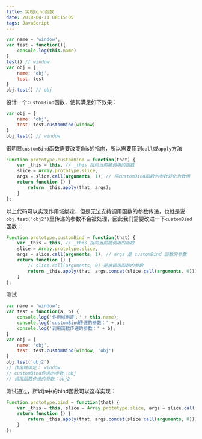 ```yaml
---
title: 实现bind函数
date: 2018-04-11 08:15:05
tags: JavaScript
---
```

```js
var name = 'window';
var test = function(){
    console.log(this.name)
}
test() // window
var obj = {
    name: 'obj',
    test: test
}
obj.test() // obj
```
设计一个`customBind`函数，使其满足如下效果：
```js
var obj = {
    name: 'obj',
    test: test.customBind(window)
}
obj.test() // window
```
<!-- more	 -->
很明显`customBind`函数需要改变this的指向，所以需要用到`call`或`apply`方法
```js
Function.prototype.customBind = function(that) {
	var _this = this, // _this 指向当前被调用的函数
	slice = Array.prototype.slice,
    args = slice.call(arguments, 1); // 将customBind函数的参数转化为数组
	return function () {
		return _this.apply(that, args);
	}
};
```
以上代码可以实现作用域绑定，但是无法支持调用函数的参数传递，也就是说`obj.test('obj2')`里传递的参数不会被处理，因此我们需要改进一下`customBind`函数：
```js
Function.prototype.customBind = function(that) {
	var _this = this, // _this 指向当前被调用的函数
	slice = Array.prototype.slice,
    args = slice.call(arguments, 1); // args 是 customBind 函数的参数
	return function () {
		// slice.call(arguments, 0) 是被调用函数的参数
		return _this.apply(that, args.concat(slice.call(arguments, 0)));
	}
};
```
测试
```js
var name = 'window';
var test = function(a, b) {
    console.log('作用域绑定：' + this.name);
    console.log('customBind传递的参数：' + a);
    console.log('调用函数传递的参数：' + b);
}
var obj = {
    name: 'obj',
    test: test.customBind(window, 'obj')
}
obj.test('obj2')
// 作用域绑定： window
// customBind传递的参数：obj
// 调用函数传递的参数：obj2
```
测试通过，所以js中的bind函数可以这样实现：
```js
Function.prototype.bind = function(that) {
	var _this = this, slice = Array.prototype.slice, args = slice.call(arguments, 1);
	return function () {
		return _this.apply(that, args.concat(slice.call(arguments, 0)));
	}
};
```
